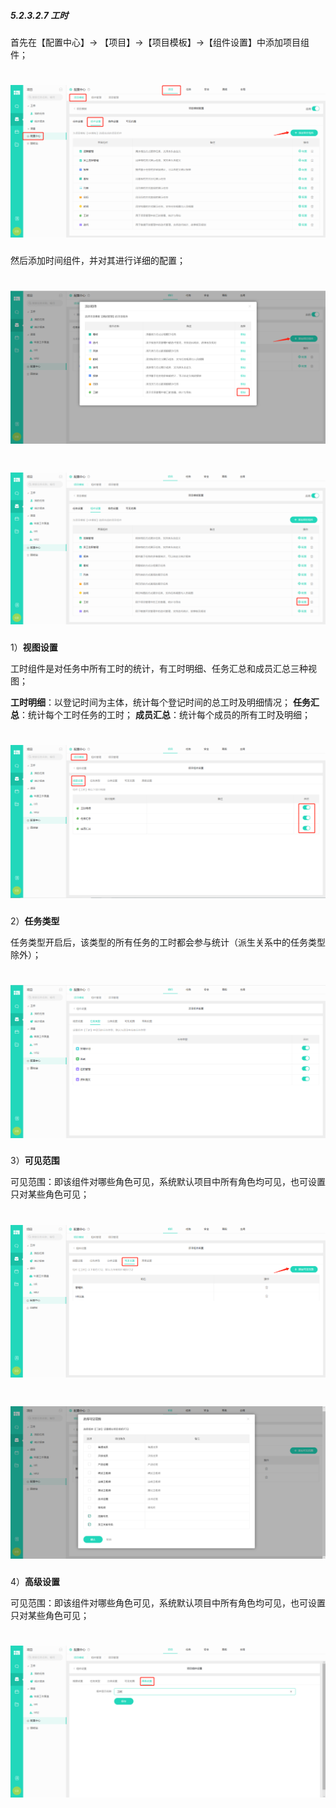 ##### 5.2.3.2.7 工时

首先在【配置中心】→ 【项目】→【项目模板】→【组件设置】中添加项目组件；

# ![](/assets/3组件管理-添加项目组件1.png)

然后添加时间组件，并对其进行详细的配置；

# ![](/assets/9项目组件-工时-添加.png)

# ![](/assets/9项目组件-工时-配置.png)

1）**视图设置**

工时组件是对任务中所有工时的统计，有工时明细、任务汇总和成员汇总三种视图；

**工时明细**：以登记时间为主体，统计每个登记时间的总工时及明细情况；
**任务汇总**：统计每个工时任务的工时；
**成员汇总**：统计每个成员的所有工时及明细；

# ![](/assets/9项目组件-工时-视图设置1.png)

2）**任务类型**

任务类型开启后，该类型的所有任务的工时都会参与统计（派生关系中的任务类型除外）；

# ![](/assets/9项目组件-工时-任务类型.png)


3）**可见范围**

可见范围：即该组件对哪些角色可见，系统默认项目中所有角色均可见，也可设置只对某些角色可见；

# ![](/assets/9项目组件-工时-可见范围.png)

# ![](/assets/9项目组件-工时-可见范围2.png)

4）**高级设置**

可见范围：即该组件对哪些角色可见，系统默认项目中所有角色均可见，也可设置只对某些角色可见；

# ![](/assets/9项目组件-工时-高级设置.png)